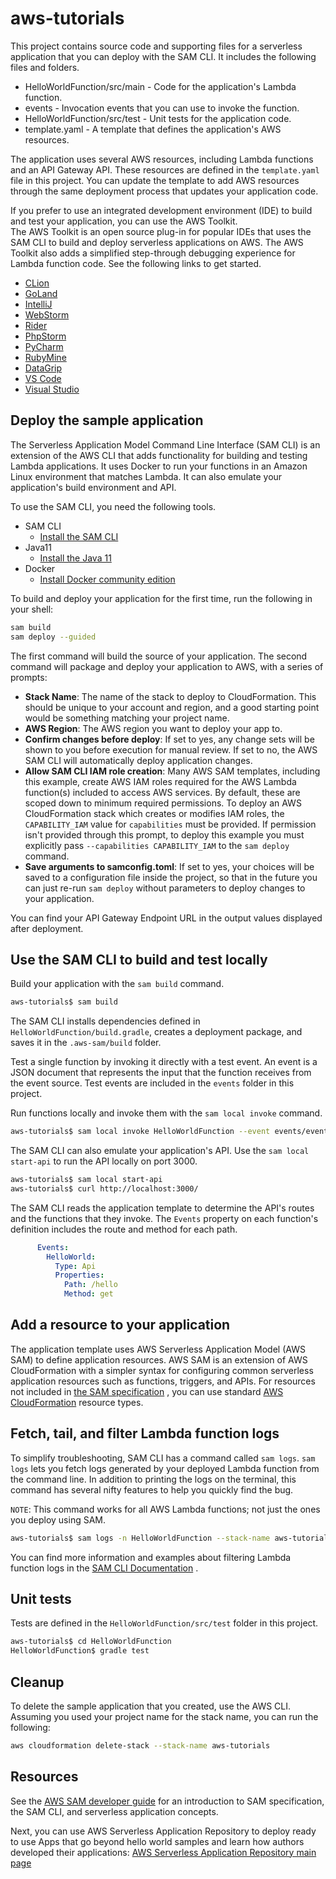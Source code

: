 # aws-tutorials

This project contains source code and supporting files for a serverless application that you can
deploy with the SAM CLI. It includes the following files and folders.

- HelloWorldFunction/src/main - Code for the application's Lambda function.
- events - Invocation events that you can use to invoke the function.
- HelloWorldFunction/src/test - Unit tests for the application code.
- template.yaml - A template that defines the application's AWS resources.

The application uses several AWS resources, including Lambda functions and an API Gateway API. These
resources are defined in the `template.yaml` file in this project. You can update the template to
add AWS resources through the same deployment process that updates your application code.

If you prefer to use an integrated development environment (IDE) to build and test your application,
you can use the AWS Toolkit.  
The AWS Toolkit is an open source plug-in for popular IDEs that uses the SAM CLI to build and deploy
serverless applications on AWS. The AWS Toolkit also adds a simplified step-through debugging
experience for Lambda function code. See the following links to get started.

* [CLion](https://docs.aws.amazon.com/toolkit-for-jetbrains/latest/userguide/welcome.html)
* [GoLand](https://docs.aws.amazon.com/toolkit-for-jetbrains/latest/userguide/welcome.html)
* [IntelliJ](https://docs.aws.amazon.com/toolkit-for-jetbrains/latest/userguide/welcome.html)
* [WebStorm](https://docs.aws.amazon.com/toolkit-for-jetbrains/latest/userguide/welcome.html)
* [Rider](https://docs.aws.amazon.com/toolkit-for-jetbrains/latest/userguide/welcome.html)
* [PhpStorm](https://docs.aws.amazon.com/toolkit-for-jetbrains/latest/userguide/welcome.html)
* [PyCharm](https://docs.aws.amazon.com/toolkit-for-jetbrains/latest/userguide/welcome.html)
* [RubyMine](https://docs.aws.amazon.com/toolkit-for-jetbrains/latest/userguide/welcome.html)
* [DataGrip](https://docs.aws.amazon.com/toolkit-for-jetbrains/latest/userguide/welcome.html)
* [VS Code](https://docs.aws.amazon.com/toolkit-for-vscode/latest/userguide/welcome.html)
* [Visual Studio](https://docs.aws.amazon.com/toolkit-for-visual-studio/latest/user-guide/welcome.html)

## Deploy the sample application

The Serverless Application Model Command Line Interface (SAM CLI) is an extension of the AWS CLI
that adds functionality for building and testing Lambda applications. It uses Docker to run your
functions in an Amazon Linux environment that matches Lambda. It can also emulate your application's
build environment and API.

To use the SAM CLI, you need the following tools.

* SAM CLI
  - [Install the SAM CLI](https://docs.aws.amazon.com/serverless-application-model/latest/developerguide/serverless-sam-cli-install.html)
* Java11
  - [Install the Java 11](https://docs.aws.amazon.com/corretto/latest/corretto-11-ug/downloads-list.html)
* Docker
  - [Install Docker community edition](https://hub.docker.com/search/?type=edition&offering=community)

To build and deploy your application for the first time, run the following in your shell:

```bash
sam build
sam deploy --guided
```

The first command will build the source of your application. The second command will package and
deploy your application to AWS, with a series of prompts:

* **Stack Name**: The name of the stack to deploy to CloudFormation. This should be unique to your
  account and region, and a good starting point would be something matching your project name.
* **AWS Region**: The AWS region you want to deploy your app to.
* **Confirm changes before deploy**: If set to yes, any change sets will be shown to you before
  execution for manual review. If set to no, the AWS SAM CLI will automatically deploy application
  changes.
* **Allow SAM CLI IAM role creation**: Many AWS SAM templates, including this example, create AWS
  IAM roles required for the AWS Lambda function(s) included to access AWS services. By default,
  these are scoped down to minimum required permissions. To deploy an AWS CloudFormation stack which
  creates or modifies IAM roles, the `CAPABILITY_IAM` value for `capabilities` must be provided. If
  permission isn't provided through this prompt, to deploy this example you must explicitly
  pass `--capabilities CAPABILITY_IAM` to the `sam deploy` command.
* **Save arguments to samconfig.toml**: If set to yes, your choices will be saved to a configuration
  file inside the project, so that in the future you can just re-run `sam deploy` without parameters
  to deploy changes to your application.

You can find your API Gateway Endpoint URL in the output values displayed after deployment.

## Use the SAM CLI to build and test locally

Build your application with the `sam build` command.

```bash
aws-tutorials$ sam build
```

The SAM CLI installs dependencies defined in `HelloWorldFunction/build.gradle`, creates a deployment
package, and saves it in the `.aws-sam/build` folder.

Test a single function by invoking it directly with a test event. An event is a JSON document that
represents the input that the function receives from the event source. Test events are included in
the `events` folder in this project.

Run functions locally and invoke them with the `sam local invoke` command.

```bash
aws-tutorials$ sam local invoke HelloWorldFunction --event events/event.json
```

The SAM CLI can also emulate your application's API. Use the `sam local start-api` to run the API
locally on port 3000.

```bash
aws-tutorials$ sam local start-api
aws-tutorials$ curl http://localhost:3000/
```

The SAM CLI reads the application template to determine the API's routes and the functions that they
invoke. The `Events` property on each function's definition includes the route and method for each
path.

```yaml
      Events:
        HelloWorld:
          Type: Api
          Properties:
            Path: /hello
            Method: get
```

## Add a resource to your application

The application template uses AWS Serverless Application Model (AWS SAM) to define application
resources. AWS SAM is an extension of AWS CloudFormation with a simpler syntax for configuring
common serverless application resources such as functions, triggers, and APIs. For resources not
included
in [the SAM specification](https://github.com/awslabs/serverless-application-model/blob/master/versions/2016-10-31.md)
, you can use
standard [AWS CloudFormation](https://docs.aws.amazon.com/AWSCloudFormation/latest/UserGuide/aws-template-resource-type-ref.html)
resource types.

## Fetch, tail, and filter Lambda function logs

To simplify troubleshooting, SAM CLI has a command called `sam logs`. `sam logs` lets you fetch logs
generated by your deployed Lambda function from the command line. In addition to printing the logs
on the terminal, this command has several nifty features to help you quickly find the bug.

`NOTE`: This command works for all AWS Lambda functions; not just the ones you deploy using SAM.

```bash
aws-tutorials$ sam logs -n HelloWorldFunction --stack-name aws-tutorials --tail
```

You can find more information and examples about filtering Lambda function logs in
the [SAM CLI Documentation](https://docs.aws.amazon.com/serverless-application-model/latest/developerguide/serverless-sam-cli-logging.html)
.

## Unit tests

Tests are defined in the `HelloWorldFunction/src/test` folder in this project.

```bash
aws-tutorials$ cd HelloWorldFunction
HelloWorldFunction$ gradle test
```

## Cleanup

To delete the sample application that you created, use the AWS CLI. Assuming you used your project
name for the stack name, you can run the following:

```bash
aws cloudformation delete-stack --stack-name aws-tutorials
```

## Resources

See
the [AWS SAM developer guide](https://docs.aws.amazon.com/serverless-application-model/latest/developerguide/what-is-sam.html)
for an introduction to SAM specification, the SAM CLI, and serverless application concepts.

Next, you can use AWS Serverless Application Repository to deploy ready to use Apps that go beyond
hello world samples and learn how authors developed their
applications: [AWS Serverless Application Repository main page](https://aws.amazon.com/serverless/serverlessrepo/)
